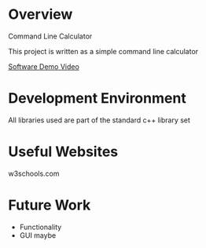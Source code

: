 # Overview

Command Line Calculator

This project is written as a simple command line calculator 


[Software Demo Video](https://youtu.be/QTRH-bKIUSo)

# Development Environment

All libraries used are part of the standard c++ library set

# Useful Websites

w3schools.com

# Future Work

- Functionality
- GUI maybe
